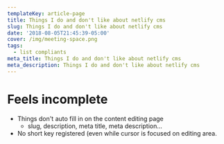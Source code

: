 ```yaml
---
templateKey: article-page
title: Things I do and don't like about netlify cms
slug: Things I do and don't like about netlify cms
date: '2018-08-05T21:45:39-05:00'
cover: /img/meeting-space.png
tags:
  - list compliants
meta_title: Things I do and don't like about netlify cms
meta_description: Things I do and don't like about netlify cms
---
```

# Feels incomplete

* Things don't auto fill in on the content editing page
  * slug, description, meta title, meta description... 
* No short key registered (even while cursor is focused on editing area.
